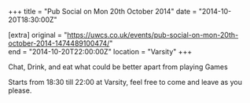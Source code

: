 +++
title = "Pub Social on Mon 20th October 2014"
date = "2014-10-20T18:30:00Z"

[extra]
original = "https://uwcs.co.uk/events/pub-social-on-mon-20th-october-2014-1474489100474/"    
end = "2014-10-20T22:00:00Z"
location = "Varsity"
+++

Chat, Drink, and eat what could be better apart from playing Games

Starts from 18:30 till 22:00 at Varsity, feel free to come and leave as you please.

